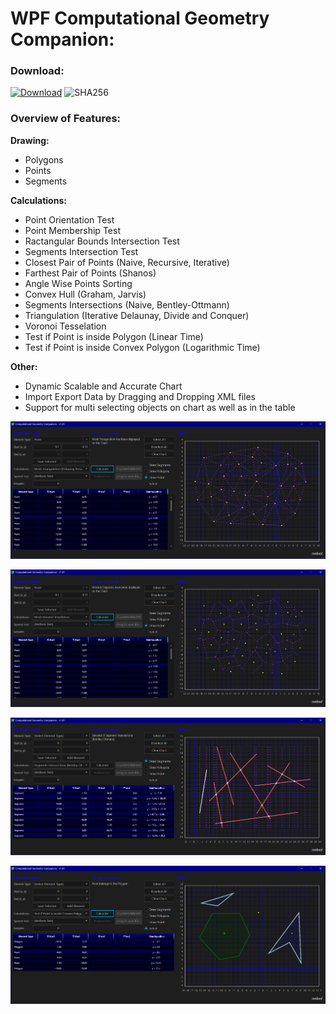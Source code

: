 # WPF Computational Geometry Companion:

### Download:

[![Download](https://img.shields.io/badge/Dwonload-WPFComputationalGeometry----v1.01.exe-darkblue)](https://github.com/rvnlord/ComputationalGeometry/releases/download/v1.01/WPFComputationalGeometry-v1.01.exe)
![SHA256](https://img.shields.io/badge/SHA256-7B108D45CC8885538CE12BCCFA98ADE5A5E83955728A00D5A0A47BCBA81C5034-darkgreen.svg)

### Overview of Features:

**Drawing:**
* Polygons
* Points
* Segments

**Calculations:**
* Point Orientation Test
* Point Membership Test
* Ractangular Bounds Intersection Test
* Segments Intersection Test
* Closest Pair of Points (Naive, Recursive, Iterative)
* Farthest Pair of Points (Shanos)
* Angle Wise Points Sorting
* Convex Hull (Graham, Jarvis)
* Segments Intersections (Naive, Bentley-Ottmann)
* Triangulation (Iterative Delaunay, Divide and Conquer)
* Voronoi Tesselation
* Test if Point is inside Polygon (Linear Time)
* Test if Point is inside Convex Polygon (Logarithmic Time)

**Other:**
* Dynamic Scalable and Accurate Chart
* Import Export Data by Dragging and Dropping XML files
* Support for multi selecting objects on chart as well as in the table

![ComputationalGeometry1](/Images/2019-07-29_222204.png?raw=true "ComputationalGeometry1")

![ComputationalGeometry2](/Images/2019-07-29_222236.png?raw=true "ComputationalGeometry2")

![ComputationalGeometry3](/Images/2019-07-29_222630.png?raw=true "ComputationalGeometry3")

![ComputationalGeometry4](/Images/2019-07-29_223045.png?raw=true "ComputationalGeometry4")











